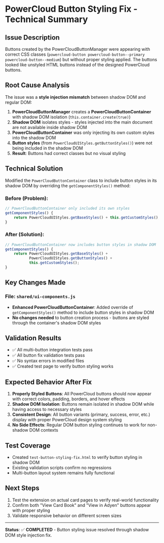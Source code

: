 # PowerCloud Button Styling Fix - Technical Summary

## Issue Description
Buttons created by the PowerCloudButtonManager were appearing with correct CSS classes (`powercloud-button powercloud-button--primary powercloud-button--medium`) but without proper styling applied. The buttons looked like unstyled HTML buttons instead of the designed PowerCloud buttons.

## Root Cause Analysis
The issue was a **style injection mismatch** between shadow DOM and regular DOM:

1. **PowerCloudButtonManager** creates a **PowerCloudButtonContainer** with shadow DOM isolation (`this.container.create(true)`)
2. **Shadow DOM** isolates styles - styles injected into the main document are not available inside shadow DOM
3. **PowerCloudButtonContainer** was only injecting its own custom styles into the shadow DOM
4. **Button styles** (from `PowerCloudUIStyles.getButtonStyles()`) were not being included in the shadow DOM
5. **Result**: Buttons had correct classes but no visual styling

## Technical Solution
Modified the `PowerCloudButtonContainer` class to include button styles in its shadow DOM by overriding the `getComponentStyles()` method:

### Before (Problem):
```javascript
// PowerCloudButtonContainer only included its own styles
getComponentStyles() {
    return PowerCloudUIStyles.getBaseStyles() + this.getCustomStyles();
}
```

### After (Solution):
```javascript
// PowerCloudButtonContainer now includes button styles in shadow DOM
getComponentStyles() {
    return PowerCloudUIStyles.getBaseStyles() + 
           PowerCloudUIStyles.getButtonStyles() + 
           this.getCustomStyles();
}
```

## Key Changes Made

### File: `shared/ui-components.js`
- **Enhanced PowerCloudButtonContainer**: Added override of `getComponentStyles()` method to include button styles in shadow DOM
- **No changes needed** to button creation process - buttons are styled through the container's shadow DOM styles

## Validation Results
- ✅ All multi-button integration tests pass
- ✅ All button fix validation tests pass  
- ✅ No syntax errors in modified files
- ✅ Created test page to verify button styling works

## Expected Behavior After Fix
1. **Properly Styled Buttons**: All PowerCloud buttons should now appear with correct colors, padding, borders, and hover effects
2. **Shadow DOM Isolation**: Buttons remain isolated in shadow DOM while having access to necessary styles
3. **Consistent Design**: All button variants (primary, success, error, etc.) display with proper PowerCloud design system styling
4. **No Side Effects**: Regular DOM button styling continues to work for non-shadow DOM contexts

## Test Coverage
- Created `test-button-styling-fix.html` to verify button styling in shadow DOM
- Existing validation scripts confirm no regressions
- Multi-button layout system remains fully functional

## Next Steps
1. Test the extension on actual card pages to verify real-world functionality
2. Confirm both "View Card Book" and "View in Adyen" buttons appear with proper styling
3. Validate responsive behavior on different screen sizes

---

**Status**: ✅ **COMPLETED** - Button styling issue resolved through shadow DOM style injection fix.
